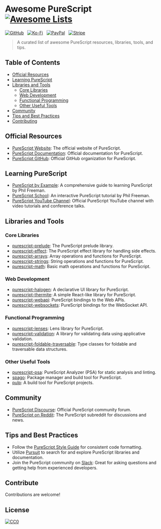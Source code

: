 # Awesome PureScript [![Awesome Lists](https://srv-cdn.himpfen.io/badges/awesome-lists/awesomelists-flat.svg)](https://github.com/brandonhimpfen/awesome)

[![GitHub](https://srv-cdn.himpfen.io/badges/github/github-flat.svg)](https://github.com/sponsors/brandonhimpfen/) &nbsp; [![Ko-Fi](https://srv-cdn.himpfen.io/badges/kofi/kofi-flat.svg)](https://ko-fi.com/brandonhimpfen) &nbsp; [![PayPal](https://srv-cdn.himpfen.io/badges/paypal/paypal-flat.svg)](https://paypal.me/brandonhimpfen) &nbsp; [![Stripe](https://srv-cdn.himpfen.io/badges/stripe/stripe-flat.svg)](https://tinyurl.com/e8ymxdw3)

> A curated list of awesome PureScript resources, libraries, tools, and tips.


## Table of Contents
- [Official Resources](#official-resources)
- [Learning PureScript](#learning-purescript)
- [Libraries and Tools](#libraries-and-tools)
  - [Core Libraries](#core-libraries)
  - [Web Development](#web-development)
  - [Functional Programming](#functional-programming)
  - [Other Useful Tools](#other-useful-tools)
- [Community](#community)
- [Tips and Best Practices](#tips-and-best-practices)
- [Contributing](#contributing)

## Official Resources

- [PureScript Website](https://www.purescript.org/): The official website of PureScript.
- [PureScript Documentation](https://github.com/purescript/documentation): Official documentation for PureScript.
- [PureScript GitHub](https://github.com/purescript): Official GitHub organization for PureScript.

## Learning PureScript

- [PureScript by Example](https://leanpub.com/purescript/read): A comprehensive guide to learning PureScript by Phil Freeman.
- [PureScript School](https://github.com/paf31/purescript-school): An interactive PureScript tutorial by Phil Freeman.
- [PureScript YouTube Channel](https://www.youtube.com/channel/UCSD2aUdXztEML4aNRG_VxOA): Official PureScript YouTube channel with video tutorials and conference talks.

## Libraries and Tools

### Core Libraries

- [purescript-prelude](https://github.com/purescript/purescript-prelude): The PureScript prelude library.
- [purescript-effect](https://github.com/purescript/purescript-effect): The PureScript effect library for handling side effects.
- [purescript-arrays](https://github.com/purescript/purescript-arrays): Array operations and functions for PureScript.
- [purescript-strings](https://github.com/purescript/purescript-strings): String operations and functions for PureScript.
- [purescript-math](https://github.com/purescript/purescript-math): Basic math operations and functions for PureScript.

### Web Development

- [purescript-halogen](https://github.com/purescript-halogen/purescript-halogen): A declarative UI library for PureScript.
- [purescript-thermite](https://github.com/paf31/purescript-thermite): A simple React-like library for PureScript.
- [purescript-webapi](https://github.com/purescript-web/purescript-webapi): PureScript bindings to the Web APIs.
- [purescript-websockets](https://github.com/purescript-web/purescript-websockets): PureScript bindings for the WebSocket API.

### Functional Programming

- [purescript-lenses](https://github.com/purescript-contrib/purescript-lenses): Lens library for PureScript.
- [purescript-validation](https://github.com/purescript-contrib/purescript-validation): A library for validating data using applicative validation.
- [purescript-foldable-traversable](https://github.com/purescript/purescript-foldable-traversable): Type classes for foldable and traversable data structures.

### Other Useful Tools

- [purescript-psa](https://github.com/natefaubion/purescript-psa): PureScript Analyzer (PSA) for static analysis and linting.
- [spago](https://github.com/purescript/spago): Package manager and build tool for PureScript.
- [pulp](https://github.com/purescript-contrib/pulp): A build tool for PureScript projects.

## Community

- [PureScript Discourse](https://discourse.purescript.org/): Official PureScript community forum.
- [PureScript on Reddit](https://www.reddit.com/r/purescript/): The PureScript subreddit for discussions and news.

## Tips and Best Practices

- Follow the [PureScript Style Guide](https://github.com/purescript/documentation/blob/master/guides/Style-Guide.md) for consistent code formatting.
- Utilize [Pursuit](https://pursuit.purescript.org/) to search for and explore PureScript libraries and documentation.
- Join the PureScript community on [Slack](https://purescript.org/community/): Great for asking questions and getting help from experienced developers.

## Contribute

Contributions are welcome!

## License

[![CC0](https://mirrors.creativecommons.org/presskit/buttons/88x31/svg/by-sa.svg)](http://creativecommons.org/licenses/by-sa/4.0/)
